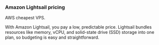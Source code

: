 
### Amazon Lightsail pricing

AWS cheapest VPS.

With Amazon Lightsail, you pay a low, predictable price. Lightsail bundles resources like memory, vCPU, and solid-state drive (SSD) storage into one plan, so budgeting is easy and straightforward.
